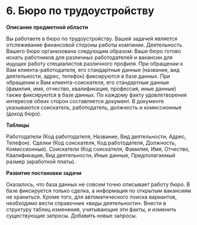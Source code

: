 # 6. Бюро по трудоустройству

**Описание предметной области**

Вы работаете в бюро по трудоустройству. Вашей задачей является отслеживание финансовой стороны
работы компании. Деятельность Вашего бюро организована следующим образом: Ваше бюро готово искать
работников для различных работодателей и вакансии для ищущих работу специалистов различного профиля.
При обращении к Вам клиента-работодателя, его стандартные данные (название, вид деятельности, адрес,
телефон) фиксируются в базе данных. При обращении к Вам клиента-соискателя, его стандартные данные
(фамилия, имя, отчество, квалификация, профессия, иные данные) также фиксируются в базе данных. По
каждому факту удовлетворения интересов обеих сторон составляется документ. В документе указываются
соискатель, работодатель, должность и комиссионные (доход бюро).

**Таблицы**

Работодатели (Код работодателя, Название, Вид деятельности, Адрес, Телефон).
Сделки (Код соискателя, Код работодателя, Должность, Комиссионные).
Соискатели (Код соискателя, Фамилия, Имя, Отчество, Квалификация, Вид деятельности, Иные
данные, Предполагаемый размер заработной платы).

**Развитие постановки задачи**

Оказалось, что база данных не совсем точно описывает работу бюро. В базе фиксируется только сделка, а
информация по открытым вакансиям не храниться. Кроме того, для автоматического поиска вариантов,
необходимо вести справочник «виды деятельности». Внести в структуру таблиц изменения, учитывающие эти
факты, и изменить существующие запросы. Добавить новые запросы. 
